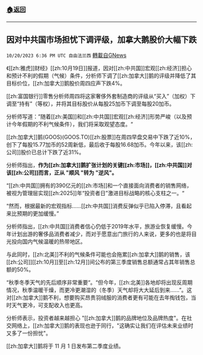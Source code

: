 ###  [:house:返回](README.md)
---


## 因对中共国市场担忧下调评级，加拿大鹅股价大幅下跌
`10/20/2023 6:36 PM UTC 自由法兰西` [轉載自GNews](https://gnews.org/articles/1860525)

《[[zh:雅虎]]财经》[[zh:10月19日]]报道，因对[[zh:中共国]]宏观[[zh:经济]]担心和预计不利的假期（气候）条件，分析师下调了[[zh:加拿大]]鹅的评级并降低了其目标价位，[[zh:加拿大]]鹅股价周四应声下跌4%。

  

[[zh:富国银行]]零售分析师周四将这家奢侈外套制造商的评级从“买入”（加权）下调至“持有”（等权），并将其目标股价从每股25加币下调至每股20加币。

  

分析师写道：”随着[[zh:美国]]和[[zh:中共国]]宏观[[zh:经济]]形势严峻（以及预计今年假期的不利气候条件），我们将采取观望态度。“

  

[[zh:加拿大]]鹅(GOOS)(GOOS.TO)[[zh:股票]]在周四早盘交易中下跌了近10%，创下了每股15.77加币的52周新低，最后收于每股16.68加币。今年以来，该[[zh:公司]]股价已总计下跌了近31%。


分析师指出，**作为[[zh:加拿大]]鹅扩张计划的关键[[zh:市场]]，[[zh:中共国]]对该[[zh:公司]]而言，正从 "顺风 "转为 "逆风"。**

  

“[[zh:中共国]]拥有的390亿元的[[zh:市场]]和一个直接面向消费者的销售网络，被视为管理层实现[[zh:2025]]年“投资者日”激进目标战略的核心支柱之一。“

  

“然而，根据最新的宏观指标......[[zh:中共国]]消费反弹似乎已陷入停滞，且看起来比预期的更加缓慢。”

  

分析师指出，[[zh:中共国]]消费者信心仍低于2019年水平，旅游业恢复缓慢。今年计划出游的奢侈品消费者减少，而对于愿意出门旅行的人来说，更多的也是将目光投向国内气候温暖的热带地区。

  

与此同时，[[zh:北美]]不利的气候条件可能也会拖累[[zh:加拿大]]鹅的销售，该[[zh:公司]][[zh:10月]]至[[zh:12月]]间公布的第三季度销售总额通常占其年销售总额的50%。

  

“秋季冬季天气的先后顺序非常重要“。“但今年，[[zh:北美]]各地却将出现反周期情况，秋季温暖干燥，而更冷更潮湿的（冬季）天气却将大大延后到来......”。这对[[zh:加拿大]]鹅不利，想要购买昂贵羽绒服的消费者更有可能在去年掏钱包，当时天气更冷，可支配收入也更高。

  

分析师表示，投资者越来越担心 "[[zh:加拿大]]鹅的品牌地位及品牌热度"。在社交网络上，[[zh:加拿大]]鹅的表现也逊于同行，"这确实让我们在评估未来业绩时又多了一份担忧"。

  

[[zh:加拿大]]鹅将于 11 月 1 日发布第二季度业绩。
